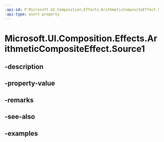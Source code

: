 ```yaml
---
-api-id: P:Microsoft.UI.Composition.Effects.ArithmeticCompositeEffect.Source1
-api-type: winrt property
---
```


<!-- Property syntax.
public IGraphicsEffectSource Source1 { get;  set; }
-->

# Microsoft.UI.Composition.Effects.ArithmeticCompositeEffect.Source1

## -description

## -property-value

## -remarks

## -see-also

## -examples

